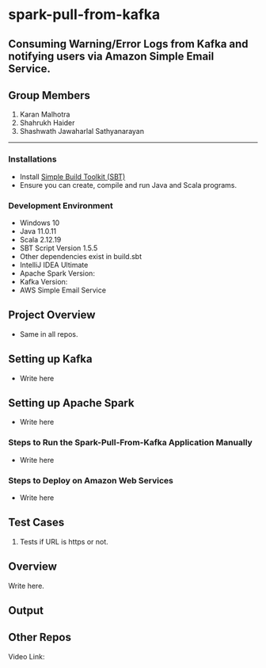 # spark-pull-from-kafka
Consuming Warning/Error Logs from Kafka and notifying users via Amazon Simple Email Service.
---
## Group Members
1. Karan Malhotra
2. Shahrukh Haider
3. Shashwath Jawaharlal Sathyanarayan
---

### Installations
+ Install [Simple Build Toolkit (SBT)](https://www.scala-sbt.org/1.x/docs/index.html)
+ Ensure you can create, compile and run Java and Scala programs.

### Development Environment
+ Windows 10
+ Java 11.0.11
+ Scala 2.12.19
+ SBT Script Version 1.5.5
+ Other dependencies exist in build.sbt
+ IntelliJ IDEA Ultimate
+ Apache Spark Version: 
+ Kafka Version: 
+ AWS Simple Email Service

## Project Overview
- Same in all repos.

## Setting up Kafka
- Write here

## Setting up Apache Spark
- Write here

### Steps to Run the Spark-Pull-From-Kafka Application Manually
- Write here

### Steps to Deploy on Amazon Web Services
- Write here

## Test Cases
1. Tests if URL is https or not.

## Overview
Write here.<br/>

## Output

## Other Repos

Video Link:
